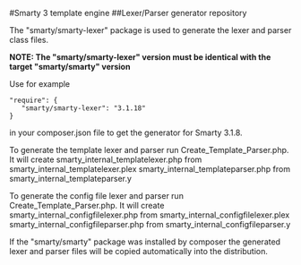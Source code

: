 #Smarty 3 template engine
##Lexer/Parser generator repository

The "smarty/smarty-lexer" package is used to generate the lexer and parser class files.


**NOTE: The "smarty/smarty-lexer" version must be identical with the target "smarty/smarty" version**

Use for example 

	"require": {
	   "smarty/smarty-lexer": "3.1.18"
	}

in your composer.json file to get the generator for Smarty 3.1.8.
 
To generate the template lexer and parser run Create_Template_Parser.php.
It will create
   smarty_internal_templatelexer.php from smarty_internal_templatelexer.plex
   smarty_internal_templateparser.php from smarty_internal_templateparser.y

To generate the config file lexer and parser run Create_Template_Parser.php.
It will create
   smarty_internal_configfilelexer.php from smarty_internal_configfilelexer.plex
   smarty_internal_configfileparser.php from smarty_internal_configfileparser.y
   
If the "smarty/smarty" package was installed by composer the generated lexer and parser files will be copied
automatically into the distribution.
   